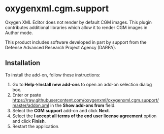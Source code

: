# oxygenxml.cgm.support
Oxygen XML Editor does not render by default CGM images. This plugin contributes additional libraries which allow it to render CGM images in Author mode.

This product includes software developed in part by support from the Defense Advanced Research Project Agency (DARPA).

## Installation

To install the add-on, follow these instructions:

1. Go to **Help->Install new add-ons** to open an add-on selection dialog box.
2. Enter or paste https://raw.githubusercontent.com/oxygenxml/oxygenxml.cgm.support/master/addon.xml in the **Show add-ons from** field.
3. Select the **CGM support** add-on and click **Next**.
4. Select the **I accept all terms of the end user license agreement** option and click **Finish**.
5. Restart the application.

